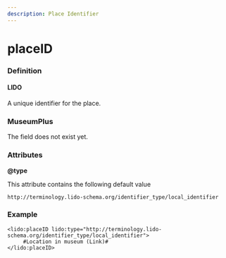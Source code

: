 ```yaml
---
description: Place Identifier
---
```


# placeID

### Definition

#### LIDO

A unique identifier for the place.

### MuseumPlus

The field does not exist yet.

### Attributes

**@type**

This attribute contains the following default value

`http://terminology.lido-schema.org/identifier_type/local_identifier`

### Example

```markup
<lido:placeID lido:type="http://terminology.lido-schema.org/identifier_type/local_identifier">
     #Location in museum (Link)#
</lido:placeID>
```

